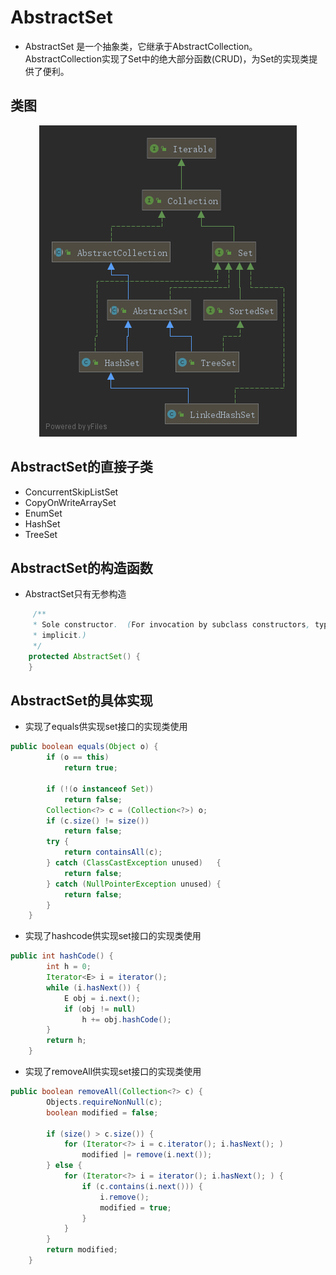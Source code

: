 # AbstractSet
- AbstractSet 是一个抽象类，它继承于AbstractCollection。AbstractCollection实现了Set中的绝大部分函数(CRUD)，为Set的实现类提供了便利。
## 类图

<div align="center">  
<img src="https://github.com/Marcos-Lay/Hello-JAVA/blob/master/Docs/Common-sets/Set-set/Set.png"> 
</div>

## AbstractSet的直接子类
- ConcurrentSkipListSet
- CopyOnWriteArraySet
- EnumSet
- HashSet
- TreeSet
## AbstractSet的构造函数
- AbstractSet只有无参构造
```java
     /**
     * Sole constructor.  (For invocation by subclass constructors, typically
     * implicit.)
     */
    protected AbstractSet() {
    }
```
## AbstractSet的具体实现
- 实现了equals供实现set接口的实现类使用
```java
public boolean equals(Object o) {
        if (o == this)
            return true;

        if (!(o instanceof Set))
            return false;
        Collection<?> c = (Collection<?>) o;
        if (c.size() != size())
            return false;
        try {
            return containsAll(c);
        } catch (ClassCastException unused)   {
            return false;
        } catch (NullPointerException unused) {
            return false;
        }
    }
```
- 实现了hashcode供实现set接口的实现类使用
```java
public int hashCode() {
        int h = 0;
        Iterator<E> i = iterator();
        while (i.hasNext()) {
            E obj = i.next();
            if (obj != null)
                h += obj.hashCode();
        }
        return h;
    }
```
- 实现了removeAll供实现set接口的实现类使用
```java
public boolean removeAll(Collection<?> c) {
        Objects.requireNonNull(c);
        boolean modified = false;

        if (size() > c.size()) {
            for (Iterator<?> i = c.iterator(); i.hasNext(); )
                modified |= remove(i.next());
        } else {
            for (Iterator<?> i = iterator(); i.hasNext(); ) {
                if (c.contains(i.next())) {
                    i.remove();
                    modified = true;
                }
            }
        }
        return modified;
    }
```
